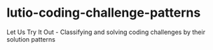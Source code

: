 # lutio-coding-challenge-patterns
Let Us Try It Out - Classifying and solving coding challenges by their solution patterns
